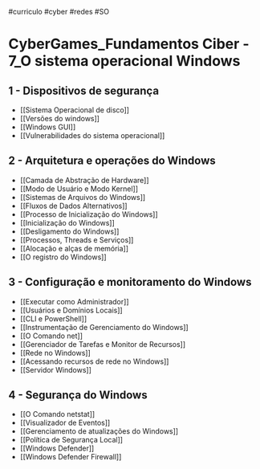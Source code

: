 #curriculo #cyber #redes #SO 

# CyberGames_Fundamentos Ciber - 7_O sistema operacional Windows

## 1 - Dispositivos de segurança

- [[Sistema Operacional de disco]]
- [[Versões do windows]]
- [[Windows GUI]]
- [[Vulnerabilidades do sistema operacional]]

## 2 -  Arquitetura e operações do Windows

- [[Camada de Abstração de Hardware]]
- [[Modo de Usuário e Modo Kernel]]
- [[Sistemas de Arquivos do Windows]]
- [[Fluxos de Dados Alternativos]]
- [[Processo de Inicialização do Windows]]
- [[Inicialização do Windows]]
- [[Desligamento do Windows]]
- [[Processos, Threads e Serviços]]
- [[Alocação e alças de memória]]
- [[O registro do Windows]]

## 3 - Configuração e monitoramento do Windows

- [[Executar como Administrador]]
- [[Usuários e Domínios Locais]]
- [[CLI e PowerShell]]
- [[Instrumentação de Gerenciamento do Windows]]
- [[O Comando net]]
- [[Gerenciador de Tarefas e Monitor de Recursos]]
- [[Rede no Windows]]
- [[Acessando recursos de rede no Windows]]
- [[Servidor Windows]]

## 4 - Segurança do Windows

- [[O Comando netstat]]
- [[Visualizador de Eventos]]
- [[Gerenciamento de atualizações do Windows]]
- [[Política de Segurança Local]]
- [[Windows Defender]]
- [[Windows Defender Firewall]]








